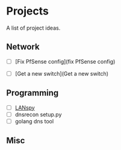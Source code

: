 # Projects

A list of project ideas.

## Network

- [ ] [Fix PfSense config](fix PfSense config)
- [ ] [Get a new switch](Get a new switch)


## Programming

- [ ] [LANspy](LANspy)
- [ ] dnsrecon setup.py
- [ ] golang dns tool

## Misc
